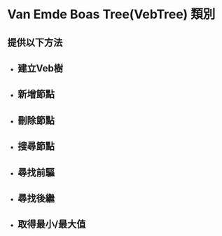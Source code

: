 # Van Emde Boas Tree(VebTree) 類別
## 提供以下方法
* ## 建立Veb樹
* ## 新增節點
* ## 刪除節點
* ## 搜尋節點
* ## 尋找前驅
* ## 尋找後繼
* ## 取得最小/最大值